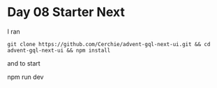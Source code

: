 # Day 08 Starter Next

I ran 

    git clone https://github.com/Cerchie/advent-gql-next-ui.git && cd advent-gql-next-ui && npm install

and to start

   npm run dev